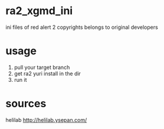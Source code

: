 # ra2_xgmd_ini
ini files of red alert 2
copyrights belongs to original developers

# usage
1. pull your target branch
2. get ra2 yuri install in the dir
3. run it

# sources
helilab http://helilab.ysepan.com/
